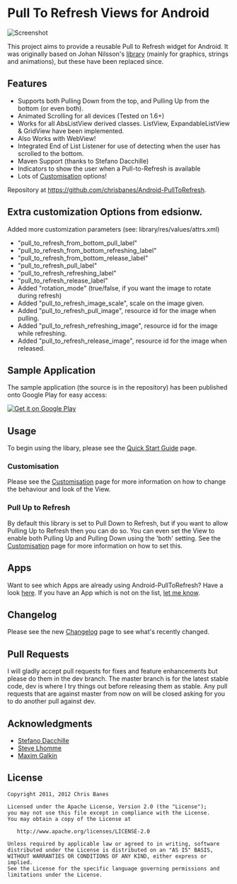 # Pull To Refresh Views for Android

![Screenshot](https://github.com/chrisbanes/Android-PullToRefresh/raw/master/header_graphic.png)

This project aims to provide a reusable Pull to Refresh widget for Android. It was originally based on Johan Nilsson's [library](https://github.com/johannilsson/android-pulltorefresh) (mainly for graphics, strings and animations), but these have been replaced since.

## Features

 * Supports both Pulling Down from the top, and Pulling Up from the bottom (or even both).
 * Animated Scrolling for all devices (Tested on 1.6+)
 * Works for all AbsListView derived classes. ListView, ExpandableListView & GridView have been implemented.
 * Also Works with WebView!
 * Integrated End of List Listener for use of detecting when the user has scrolled to the bottom.
 * Maven Support (thanks to Stefano Dacchille)
 * Indicators to show the user when a Pull-to-Refresh is available
 * Lots of [Customisation](https://github.com/chrisbanes/Android-PullToRefresh/wiki/Customisation) options!

Repository at <https://github.com/chrisbanes/Android-PullToRefresh>.

## Extra customization Options from edsionw.

Added more customization parameters (see: library/res/values/attrs.xml)

 * "pull_to_refresh_from_bottom_pull_label" 
 * "pull_to_refresh_from_bottom_refreshing_label"
 * "pull_to_refresh_from_bottom_release_label"
 * "pull_to_refresh_pull_label"
 * "pull_to_refresh_refreshing_label"
 * "pull_to_refresh_release_label"
 * Added "rotation_mode" (true/false, if you want the image to rotate during refresh)
 * Added "pull_to_refresh_image_scale", scale on the image given. 
 * Added "pull_to_refresh_pull_image", resource id for the image when pulling.
 * Added "pull_to_refresh_refreshing_image", resource id for the image while refreshing.
 * Added "pull_to_refresh_release_image", resource id for the image when released.

## Sample Application
The sample application (the source is in the repository) has been published onto Google Play for easy access:

[![Get it on Google Play](http://www.android.com/images/brand/get_it_on_play_logo_small.png)](http://play.google.com/store/apps/details?id=com.handmark.pulltorefresh.samples)

## Usage
To begin using the libary, please see the [Quick Start Guide](https://github.com/chrisbanes/Android-PullToRefresh/wiki/Quick-Start-Guide) page.

### Customisation
Please see the [Customisation](https://github.com/chrisbanes/Android-PullToRefresh/wiki/Customisation) page for more information on how to change the behaviour and look of the View.

### Pull Up to Refresh
By default this library is set to Pull Down to Refresh, but if you want to allow Pulling Up to Refresh then you can do so. You can even set the View to enable both Pulling Up and Pulling Down using the 'both' setting. See the [Customisation](https://github.com/chrisbanes/Android-PullToRefresh/wiki/Customisation) page for more information on how to set this.

## Apps
Want to see which Apps are already using Android-PullToRefresh? Have a look [here](https://github.com/chrisbanes/Android-PullToRefresh/wiki/Apps). If you have an App which is not on the list, [let me know](http://www.senab.co.uk/contact/).

## Changelog
Please see the new [Changelog](https://github.com/chrisbanes/Android-PullToRefresh/wiki/Changelog) page to see what's recently changed.

## Pull Requests

I will gladly accept pull requests for fixes and feature enhancements but please do them in the dev branch. The master branch is for the latest stable code,  dev is where I try things out before releasing them as stable. Any pull requests that are against master from now on will be closed asking for you to do another pull against dev.

## Acknowledgments

* [Stefano Dacchille](https://github.com/stefanodacchille)
* [Steve Lhomme](https://github.com/robUx4)
* [Maxim Galkin](https://github.com/mgalkin)


## License

    Copyright 2011, 2012 Chris Banes

    Licensed under the Apache License, Version 2.0 (the "License");
    you may not use this file except in compliance with the License.
    You may obtain a copy of the License at

       http://www.apache.org/licenses/LICENSE-2.0

    Unless required by applicable law or agreed to in writing, software
    distributed under the License is distributed on an "AS IS" BASIS,
    WITHOUT WARRANTIES OR CONDITIONS OF ANY KIND, either express or implied.
    See the License for the specific language governing permissions and
    limitations under the License.
